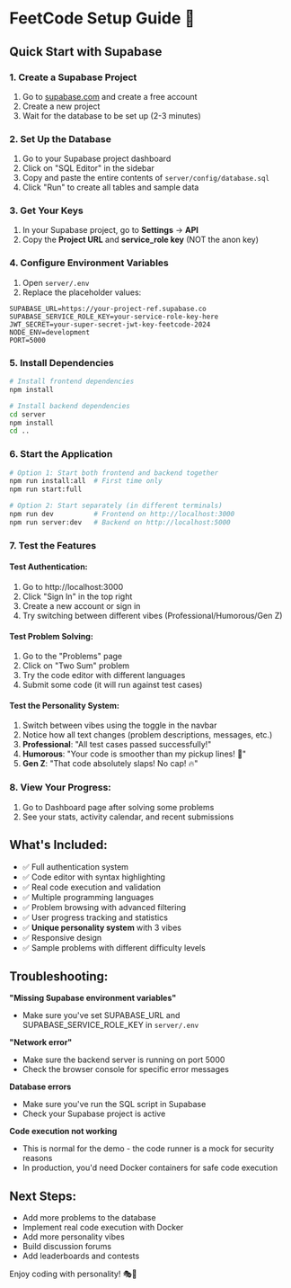 # FeetCode Setup Guide 🚀

## Quick Start with Supabase

### 1. Create a Supabase Project
1. Go to [supabase.com](https://supabase.com) and create a free account
2. Create a new project
3. Wait for the database to be set up (2-3 minutes)

### 2. Set Up the Database
1. Go to your Supabase project dashboard
2. Click on "SQL Editor" in the sidebar
3. Copy and paste the entire contents of `server/config/database.sql`
4. Click "Run" to create all tables and sample data

### 3. Get Your Keys
1. In your Supabase project, go to **Settings** → **API**
2. Copy the **Project URL** and **service_role key** (NOT the anon key)

### 4. Configure Environment Variables
1. Open `server/.env`
2. Replace the placeholder values:
```env
SUPABASE_URL=https://your-project-ref.supabase.co
SUPABASE_SERVICE_ROLE_KEY=your-service-role-key-here
JWT_SECRET=your-super-secret-jwt-key-feetcode-2024
NODE_ENV=development
PORT=5000
```

### 5. Install Dependencies
```bash
# Install frontend dependencies
npm install

# Install backend dependencies
cd server
npm install
cd ..
```

### 6. Start the Application
```bash
# Option 1: Start both frontend and backend together
npm run install:all  # First time only
npm run start:full

# Option 2: Start separately (in different terminals)
npm run dev          # Frontend on http://localhost:3000
npm run server:dev   # Backend on http://localhost:5000
```

### 7. Test the Features

#### Test Authentication:
1. Go to http://localhost:3000
2. Click "Sign In" in the top right
3. Create a new account or sign in
4. Try switching between different vibes (Professional/Humorous/Gen Z)

#### Test Problem Solving:
1. Go to the "Problems" page
2. Click on "Two Sum" problem
3. Try the code editor with different languages
4. Submit some code (it will run against test cases)

#### Test the Personality System:
1. Switch between vibes using the toggle in the navbar
2. Notice how all text changes (problem descriptions, messages, etc.)
3. **Professional**: "All test cases passed successfully!"
4. **Humorous**: "Your code is smoother than my pickup lines! 🎉"
5. **Gen Z**: "That code absolutely slaps! No cap! 🔥"

### 8. View Your Progress:
1. Go to Dashboard page after solving some problems
2. See your stats, activity calendar, and recent submissions

## What's Included:
- ✅ Full authentication system
- ✅ Code editor with syntax highlighting
- ✅ Real code execution and validation
- ✅ Multiple programming languages
- ✅ Problem browsing with advanced filtering
- ✅ User progress tracking and statistics
- ✅ **Unique personality system** with 3 vibes
- ✅ Responsive design
- ✅ Sample problems with different difficulty levels

## Troubleshooting:

**"Missing Supabase environment variables"**
- Make sure you've set SUPABASE_URL and SUPABASE_SERVICE_ROLE_KEY in `server/.env`

**"Network error"**
- Make sure the backend server is running on port 5000
- Check the browser console for specific error messages

**Database errors**
- Make sure you've run the SQL script in Supabase
- Check your Supabase project is active

**Code execution not working**
- This is normal for the demo - the code runner is a mock for security reasons
- In production, you'd need Docker containers for safe code execution

## Next Steps:
- Add more problems to the database
- Implement real code execution with Docker
- Add more personality vibes
- Build discussion forums
- Add leaderboards and contests

Enjoy coding with personality! 🎭🚀
